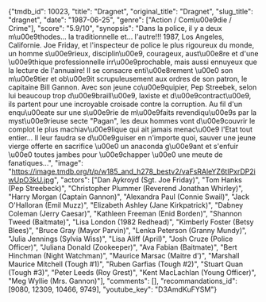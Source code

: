 {"tmdb_id": 10023, "title": "Dragnet", "original_title": "Dragnet", "slug_title": "dragnet", "date": "1987-06-25", "genre": ["Action / Com\u00e9die / Crime"], "score": "5.9/10", "synopsis": "Dans la police, il y a deux m\u00e9thodes... la traditionnelle et... l'autre!!! 1987, Los Angeles, Californie. Joe Friday, et l'inspecteur de police le plus rigoureux du monde, un homme s\u00e9rieux, disciplin\u00e9, courageux, aust\u00e8re et d'une \u00e9thique professionnelle irr\u00e9prochable, mais aussi ennuyeux que la lecture de l'annuaire! Il se consacre enti\u00e8rement \u00e0 son m\u00e9tier et ob\u00e9it scrupuleusement aux ordres de son patron, le capitaine Bill Gannon. Avec son jeune co\u00e9quipier, Pep Streebek, selon lui beaucoup trop d\u00e9braill\u00e9, laxiste et d\u00e9contract\u00e9, ils partent pour une incroyable croisade contre la corruption. Au fil d'un enqu\u00eate sur une s\u00e9rie de m\u00e9faits revendiqu\u00e9s par la myst\u00e9rieuse secte \"Pagan\", les deux hommes vont d\u00e9couvrir le complot le plus machiav\u00e9lique qui ait jamais menac\u00e9 l'Etat tout entier... Il leur faudra se d\u00e9guiser en n'importe quoi, sauver une jeune vierge offerte en sacrifice \u00e0 un anaconda g\u00e9ant et s'enfuir \u00e0 toutes jambes pour \u00e9chapper \u00e0 une meute de fanatiques...", "image": "https://image.tmdb.org/t/p/w185_and_h278_bestv2/vaFsRAleYZ6tIPxrDP2iwUpO3kU.jpg", "actors": ["Dan Aykroyd (Sgt. Joe Friday)", "Tom Hanks (Pep Streebeck)", "Christopher Plummer (Reverend Jonathan Whirley)", "Harry Morgan (Captain Gannon)", "Alexandra Paul (Connie Swail)", "Jack O'Halloran (Emil Muzz)", "Elizabeth Ashley (Jane Kirkpatrick)", "Dabney Coleman (Jerry Caesar)", "Kathleen Freeman (Enid Borden)", "Shannon Tweed (Baitmate)", "Lisa London (1982 Redhead)", "Kimberly Foster (Betsy Blees)", "Bruce Gray (Mayor Parvin)", "Lenka Peterson (Granny Mundy)", "Julia Jennings (Sylvia Wiss)", "Lisa Aliff (April)", "Josh Cruze (Police Officer)", "Juliana Donald (Zookeeper)", "Ava Fabian (Baitmate)", "Bert Hinchman (Night Watchman)", "Maurice Marsac (Maitre d')", "Marshall Maurice Mitchell (Tough #1)", "Ruben Garfias (Tough #2)", "Stuart Quan (Tough #3)", "Peter Leeds (Roy Grest)", "Kent MacLachlan (Young Officer)", "Meg Wyllie (Mrs. Gannon)"], "comments": [], "recommandations_id": [9080, 12309, 10466, 9749], "youtube_key": "D3AmdKuFYSM"}